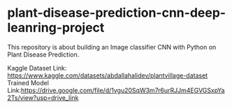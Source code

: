 # plant-disease-prediction-cnn-deep-leanring-project
This repository is about building an Image classifier CNN with Python on Plant Disease Prediction.

Kaggle Dataset Link: https://www.kaggle.com/datasets/abdallahalidev/plantvillage-dataset
Trained Model  Link:https://drive.google.com/file/d/1vgu20SqW3m7r6urRJJm4EGVGSxpYa2Ts/view?usp=drive_link